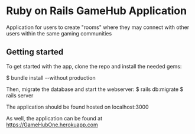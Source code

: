 # Ruby on Rails GameHub Application
Application for users to create "rooms" where they may connect with other users within the same gaming communities

## Getting started

To get started with the app, clone the repo and install the needed gems:


$ bundle install --without production

Then, migrate the database and start the webserver:
$ rails db:migrate
$ rails server

The application should be found hosted on localhost:3000

As well, the application can be found at https://GameHubOne.herokuapp.com
